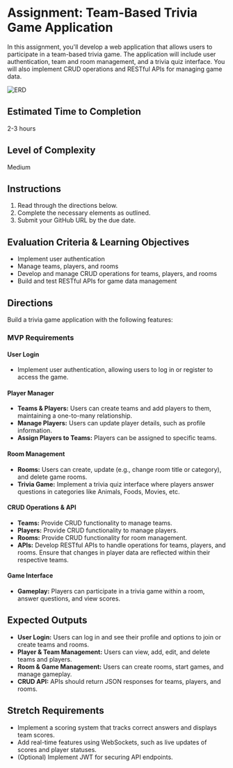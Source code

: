 # Assignment: Team-Based Trivia Game Application

In this assignment, you'll develop a web application that allows users to participate in a team-based trivia game. The application will include user authentication, team and room management, and a trivia quiz interface. You will also implement CRUD operations and RESTful APIs for managing game data.

![ERD](./assets/TriviaMeta.png)

## Estimated Time to Completion
2-3 hours

## Level of Complexity
Medium

## Instructions
1. Read through the directions below.
2. Complete the necessary elements as outlined.
3. Submit your GitHub URL by the due date.

## Evaluation Criteria & Learning Objectives
- Implement user authentication
- Manage teams, players, and rooms
- Develop and manage CRUD operations for teams, players, and rooms
- Build and test RESTful APIs for game data management

## Directions
Build a trivia game application with the following features:

### MVP Requirements

#### User Login
- Implement user authentication, allowing users to log in or register to access the game.

#### Player Manager
- **Teams & Players:** Users can create teams and add players to them, maintaining a one-to-many relationship.
- **Manage Players:** Users can update player details, such as profile information.
- **Assign Players to Teams:** Players can be assigned to specific teams.

#### Room Management
- **Rooms:** Users can create, update (e.g., change room title or category), and delete game rooms.
- **Trivia Game:** Implement a trivia quiz interface where players answer questions in categories like Animals, Foods, Movies, etc.

#### CRUD Operations & API
- **Teams:** Provide CRUD functionality to manage teams.
- **Players:** Provide CRUD functionality to manage players.
- **Rooms:** Provide CRUD functionality for room management.
- **APIs:** Develop RESTful APIs to handle operations for teams, players, and rooms. Ensure that changes in player data are reflected within their respective teams.

#### Game Interface
- **Gameplay:** Players can participate in a trivia game within a room, answer questions, and view scores.

## Expected Outputs
- **User Login:** Users can log in and see their profile and options to join or create teams and rooms.
- **Player & Team Management:** Users can view, add, edit, and delete teams and players.
- **Room & Game Management:** Users can create rooms, start games, and manage gameplay.
- **CRUD API:** APIs should return JSON responses for teams, players, and rooms.

## Stretch Requirements
- Implement a scoring system that tracks correct answers and displays team scores.
- Add real-time features using WebSockets, such as live updates of scores and player statuses.
- (Optional) Implement JWT for securing API endpoints.